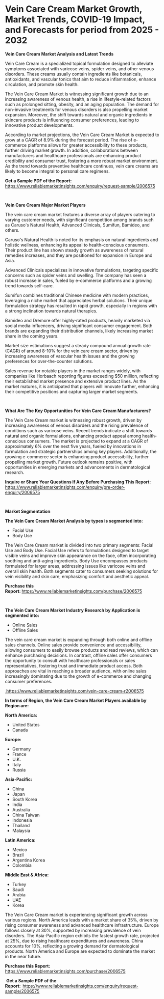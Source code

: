 <p><h1>Vein Care Cream Market Growth, Market Trends, COVID-19 Impact, and Forecasts for period from 2025 - 2032</h1></p><p><strong>Vein Care Cream Market Analysis and Latest Trends</strong></p>
<p><p>Vein Care Cream is a specialized topical formulation designed to alleviate symptoms associated with varicose veins, spider veins, and other venous disorders. These creams usually contain ingredients like botanicals, antioxidants, and vascular tonics that aim to reduce inflammation, enhance circulation, and promote skin health. </p><p>The Vein Care Cream Market is witnessing significant growth due to an increasing awareness of venous health, a rise in lifestyle-related factors such as prolonged sitting, obesity, and an aging population. The demand for non-invasive treatments for venous disorders is also propelling market expansion. Moreover, the shift towards natural and organic ingredients in skincare products is influencing consumer preferences, leading to innovative product developments.</p><p>According to market projections, the Vein Care Cream Market is expected to grow at a CAGR of 8.9% during the forecast period. The rise of e-commerce platforms allows for greater accessibility to these products, further driving market growth. In addition, collaborations between manufacturers and healthcare professionals are enhancing product credibility and consumer trust, fostering a more robust market environment. As the trend towards preventive healthcare continues, vein care creams are likely to become integral to personal care regimens.</p></p>
<p><strong>Get a Sample PDF of the Report:&nbsp;</strong> <a href="https://www.reliablemarketinsights.com/enquiry/request-sample/2006575?utm_campaign=2197&utm_medium=2&utm_source=Github&utm_content=ia&utm_term=19042025&utm_id=vein-care-cream">https://www.reliablemarketinsights.com/enquiry/request-sample/2006575</a></p>
<p>&nbsp;</p>
<p><strong>Vein Care Cream Major Market Players</strong></p>
<p><p>The vein care cream market features a diverse array of players catering to varying customer needs, with significant competition among brands such as Caruso's Natural Health, Advanced Clinicals, Sumifun, Bamideo, and others. </p><p>Caruso's Natural Health is noted for its emphasis on natural ingredients and holistic wellness, enhancing its appeal to health-conscious consumers. Their product line has shown steady growth as awareness of natural remedies increases, and they are positioned for expansion in Europe and Asia.</p><p>Advanced Clinicals specializes in innovative formulations, targeting specific concerns such as spider veins and swelling. The company has seen a robust increase in sales, fueled by e-commerce platforms and a growing trend towards self-care. </p><p>Sumifun combines traditional Chinese medicine with modern practices, leveraging a niche market that appreciates herbal solutions. Their unique formulation strategy has resulted in rapid growth, especially in regions with a strong inclination towards natural therapies.</p><p>Bamideo and Dremore offer highly-rated products, heavily marketed via social media influencers, driving significant consumer engagement. Both brands are expanding their distribution channels, likely increasing market share in the coming years.</p><p>Market size estimations suggest a steady compound annual growth rate (CAGR) of around 8-10% for the vein care cream sector, driven by increasing awareness of vascular health issues and the growing preferences for over-the-counter solutions. </p><p>Sales revenue for notable players in the market ranges widely, with companies like Horbaach reporting figures exceeding $50 million, reflecting their established market presence and extensive product lines. As the market matures, it is anticipated that players will innovate further, enhancing their competitive positions and capturing larger market segments.</p></p>
<p>&nbsp;</p>
<p><strong>What Are The Key Opportunities For Vein Care Cream Manufacturers?</strong></p>
<p><p>The Vein Care Cream market is witnessing robust growth, driven by increasing awareness of venous disorders and the rising prevalence of conditions such as varicose veins. Recent trends indicate a shift towards natural and organic formulations, enhancing product appeal among health-conscious consumers. The market is projected to expand at a CAGR of approximately 6% over the next five years, fueled by innovations in formulation and strategic partnerships among key players. Additionally, the growing e-commerce sector is enhancing product accessibility, further propelling market growth. Future outlook remains positive, with opportunities in emerging markets and advancements in dermatological research.</p></p>
<p><strong>Inquire or Share Your Questions If Any Before Purchasing This Report:</strong> <a href="https://www.reliablemarketinsights.com/enquiry/pre-order-enquiry/2006575?utm_campaign=2197&utm_medium=2&utm_source=Github&utm_content=ia&utm_term=19042025&utm_id=vein-care-cream">https://www.reliablemarketinsights.com/enquiry/pre-order-enquiry/2006575</a></p>
<p>&nbsp;</p>
<p><strong>Market Segmentation</strong></p>
<p><strong>The Vein Care Cream Market Analysis by types is segmented into:</strong></p>
<p><ul><li>Facial Use</li><li>Body Use</li></ul></p>
<p><p>The Vein Care Cream market is divided into two primary segments: Facial Use and Body Use. Facial Use refers to formulations designed to target visible veins and improve skin appearance on the face, often incorporating soothing and anti-aging ingredients. Body Use encompasses products formulated for larger areas, addressing issues like varicose veins and overall skin health. Both segments cater to consumers seeking solutions for vein visibility and skin care, emphasizing comfort and aesthetic appeal.</p></p>
<p><strong>Purchase this Report:&nbsp;</strong><a href="https://www.reliablemarketinsights.com/purchase/2006575?utm_campaign=2197&utm_medium=2&utm_source=Github&utm_content=ia&utm_term=19042025&utm_id=vein-care-cream">https://www.reliablemarketinsights.com/purchase/2006575</a></p>
<p>&nbsp;</p>
<p><strong>The Vein Care Cream Market Industry Research by Application is segmented into:</strong></p>
<p><ul><li>Online Sales</li><li>Offline Sales</li></ul></p>
<p><p>The vein care cream market is expanding through both online and offline sales channels. Online sales provide convenience and accessibility, allowing consumers to easily browse products and read reviews, which can enhance purchasing decisions. In contrast, offline sales offer consumers the opportunity to consult with healthcare professionals or sales representatives, fostering trust and immediate product access. Both approaches are vital in reaching a broader audience, with online sales increasingly dominating due to the growth of e-commerce and changing consumer preferences.</p></p>
<p><a href="https://www.reliablemarketinsights.com/vein-care-cream-r2006575?utm_campaign=2197&utm_medium=2&utm_source=Github&utm_content=ia&utm_term=19042025&utm_id=vein-care-cream">&nbsp;https://www.reliablemarketinsights.com/vein-care-cream-r2006575</a></p>
<p><strong>In terms of Region, the Vein Care Cream Market Players available by Region are:</strong></p>
<p>
    <p> <strong> North America: </strong>
        <ul>
            <li>United States</li>
            <li>Canada</li>
        </ul>
        </p> 
    <p> <strong> Europe: </strong>
        <ul>
            <li>Germany</li>
            <li>France</li>
            <li>U.K.</li>
            <li>Italy</li>
            <li>Russia</li>
        </ul>
        </p> 
    <p> <strong> Asia-Pacific: </strong>
        <ul>
            <li>China</li>
            <li>Japan</li>
            <li>South Korea</li>
            <li>India</li>
            <li>Australia</li>
            <li>China Taiwan</li>
            <li>Indonesia</li>
            <li>Thailand</li>
            <li>Malaysia</li>
        </ul>
        </p> 
    <p> <strong> Latin America: </strong>
        <ul>
            <li>Mexico</li>
            <li>Brazil</li>
            <li>Argentina Korea</li>
            <li>Colombia</li>
        </ul>
        </p> 
    <p> <strong> Middle East & Africa: </strong>
        <ul>
            <li>Turkey</li>
            <li>Saudi</li>
            <li>Arabia</li>
            <li>UAE</li>
            <li>Korea</li>
        </ul>
    </p>
    </p>
<p><p>The Vein Care Cream market is experiencing significant growth across various regions. North America leads with a market share of 35%, driven by rising consumer awareness and advanced healthcare infrastructure. Europe follows closely at 30%, supported by increasing prevalence of vein disorders. The Asia-Pacific region exhibits the fastest growth rate, projected at 25%, due to rising healthcare expenditures and awareness. China accounts for 10%, reflecting a growing demand for dermatological products. North America and Europe are expected to dominate the market in the near future.</p></p>
<p><strong>Purchase this Report: </strong><a href="https://www.reliablemarketinsights.com/purchase/2006575?utm_campaign=2197&utm_medium=2&utm_source=Github&utm_content=ia&utm_term=19042025&utm_id=vein-care-cream">https://www.reliablemarketinsights.com/purchase/2006575</a></p>
<p>&nbsp;<strong>Get a Sample PDF of the Report:&nbsp;&nbsp;</strong><a href="https://www.reliablemarketinsights.com/enquiry/request-sample/2006575?utm_campaign=2197&utm_medium=2&utm_source=Github&utm_content=ia&utm_term=19042025&utm_id=vein-care-cream">https://www.reliablemarketinsights.com/enquiry/request-sample/2006575</a></p>
<p><strong></strong></p>
<p><p></p><p></p><p></p></p>